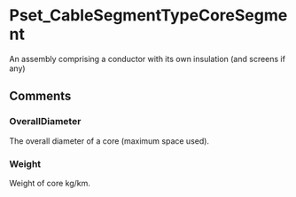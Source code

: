 # Pset_CableSegmentTypeCoreSegment

An assembly comprising a conductor with its own insulation (and screens if any)


## Comments

### OverallDiameter

The overall diameter of a core (maximum space used).

### Weight

Weight of core kg/km.

